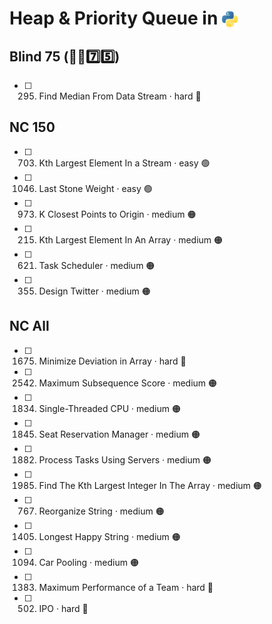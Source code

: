 # Heap & Priority Queue in <img src="../../assets/pythonLogo.png" alt="Python logo" style="height: 1em; vertical-align: sub;">


## Blind 75 (🧑‍🦯7️⃣5️⃣)
- [ ] 295. Find Median From Data Stream · hard 🔴

## NC 150
- [ ] 703. Kth Largest Element In a Stream · easy 🟢 
- [ ] 1046. Last Stone Weight · easy 🟢 
- [ ] 973. K Closest Points to Origin · medium 🟠
- [ ] 215. Kth Largest Element In An Array · medium 🟠
- [ ] 621. Task Scheduler · medium 🟠
- [ ] 355. Design Twitter · medium 🟠

## NC All
- [ ] 1675. Minimize Deviation in Array · hard 🔴
- [ ] 2542. Maximum Subsequence Score · medium 🟠
- [ ] 1834. Single-Threaded CPU · medium 🟠
- [ ] 1845. Seat Reservation Manager · medium 🟠
- [ ] 1882. Process Tasks Using Servers · medium 🟠
- [ ] 1985. Find The Kth Largest Integer In The Array · medium 🟠	
- [ ] 767. Reorganize String · medium 🟠
- [ ] 1405. Longest Happy String · medium 🟠
- [ ] 1094. Car Pooling · medium 🟠
- [ ] 1383. Maximum Performance of a Team · hard 🔴
- [ ] 502. IPO · hard 🔴